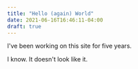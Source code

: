 ```yaml
---
title: "Hello (again) World"
date: 2021-06-16T16:46:11-04:00
draft: true
---
```


I've been working on this site for five years. 

I know. It doesn't look like it. 
